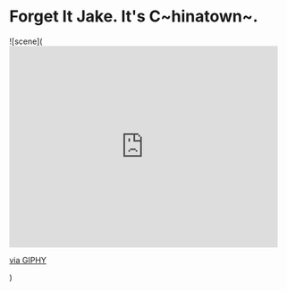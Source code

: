 # Forget It Jake. It's C~hinatown~.

![scene](<iframe src="https://giphy.com/embed/26FxDPsWNIC0OILx6" width="480" height="360" frameBorder="0" class="giphy-embed" allowFullScreen></iframe><p><a href="https://giphy.com/gifs/chinatown-top-100-movie-quotes-forget-it-jake-its-26FxDPsWNIC0OILx6">via GIPHY</a></p>)
